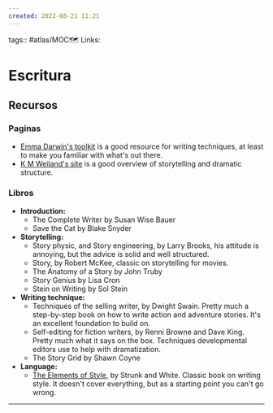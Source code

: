 ```yaml
---
created: 2022-08-21 11:21
---
```

tags:: #atlas/MOC🗺
Links: 
# Escritura

## Recursos
### Paginas
- [Emma Darwin's toolkit](https://emmadarwin.typepad.com/thisitchofwriting/resources.html) is a good resource for writing techniques, at least to make you familiar with what's out there.
- [K M Weiland's site](https://www.helpingwritersbecomeauthors.com/) is a good overview of storytelling and dramatic structure.

### Libros
- **Introduction:**
	- The Complete Writer by Susan Wise Bauer
	- Save the Cat by Blake Snyder
- **Storytelling:**
	- Story physic, and Story engineering, by Larry Brooks, his attitude is annoying, but the advice is solid and well structured.
	- Story, by Robert McKee, classic on storytelling for movies.
	- The Anatomy of a Story by John Truby
	- Story Genius by Lisa Cron
	- Stein on Writing by Sol Stein
- **Writing technique:**
	- Techniques of the selling writer, by Dwight Swain. Pretty much a step-by-step book on how to write action and adventure stories. It's an excellent foundation to build on.
	- Self-editing for fiction writers, by Renni Browne and Dave King. Pretty much what it says on the box. Techniques developmental editors use to help with dramatization.
	- The Story Grid by Shawn Coyne
- **Language:**
	- [The Elements of Style,](http://www.jlakes.org/ch/web/The-elements-of-style.pdf) by Strunk and White. Classic book on writing style. It doesn't cover everything, but as a starting point you can't go wrong.
___
